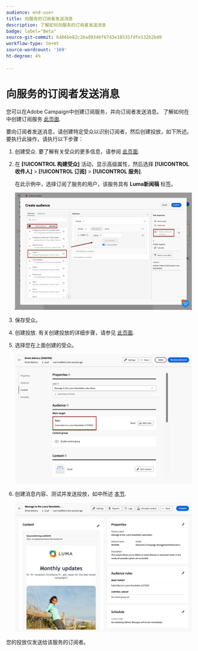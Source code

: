 ```yaml
---
audience: end-user
title: 向服务的订阅者发送消息
description: 了解如何向服务的订阅者发送消息
badge: label="Beta"
source-git-commit: 6406be82c2bad9346f6743e18535fdfe132b2bd0
workflow-type: tm+mt
source-wordcount: '169'
ht-degree: 4%

---
```



# 向服务的订阅者发送消息

您可以在Adobe Campaign中创建订阅服务，并向订阅者发送消息。 了解如何在中创建订阅服务 [此页面](../audience//manage-services.md#create-service).

要向订阅者发送消息，请创建特定受众以识别订阅者，然后创建投放，如下所述。 要执行此操作，请执行以下步骤：

1. 创建受众. 要了解有关受众的更多信息，请参阅 [此页面](../audience/create-audience.md).

1. 在 **[!UICONTROL 构建受众]** 活动，显示高级属性，然后选择 **[!UICONTROL 收件人]** > **[!UICONTROL 订阅]** > **[!UICONTROL 服务]**.

   在此示例中，选择订阅了服务的用户，该服务具有 **Luma新闻稿** 标签。

   ![](assets/service-audience-subscribers.png)

1. 保存受众。
1. 创建投放. 有关创建投放的详细步骤，请参见 [此页面](../msg/gs-messages.md#create-delivery).
1. 选择您在上面创建的受众。

   ![](assets/service-delivery-targeting-subscribers.png)

1. 创建消息内容、测试并发送投放，如中所述 [本节](../preview-test/preview-test.md).

   ![](assets/service-delivery-ready.png)

您的投放仅发送给该服务的订阅者。
